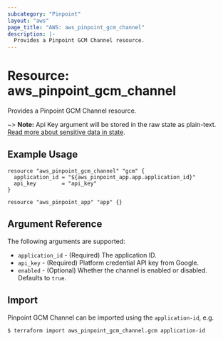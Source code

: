 ```yaml
---
subcategory: "Pinpoint"
layout: "aws"
page_title: "AWS: aws_pinpoint_gcm_channel"
description: |-
  Provides a Pinpoint GCM Channel resource.
---
```


# Resource: aws_pinpoint_gcm_channel

Provides a Pinpoint GCM Channel resource.

~> **Note:** Api Key argument will be stored in the raw state as plain-text.
[Read more about sensitive data in state](/docs/state/sensitive-data.html).

## Example Usage

```hcl
resource "aws_pinpoint_gcm_channel" "gcm" {
  application_id = "${aws_pinpoint_app.app.application_id}"
  api_key        = "api_key"
}

resource "aws_pinpoint_app" "app" {}
```


## Argument Reference

The following arguments are supported:

* `application_id` - (Required) The application ID.
* `api_key` - (Required) Platform credential API key from Google.
* `enabled` - (Optional) Whether the channel is enabled or disabled. Defaults to `true`.

## Import

Pinpoint GCM Channel can be imported using the `application-id`, e.g.

```
$ terraform import aws_pinpoint_gcm_channel.gcm application-id
```
